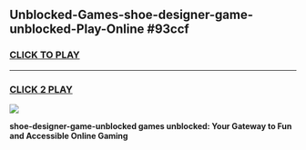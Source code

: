 
## Unblocked-Games-shoe-designer-game-unblocked-Play-Online #93ccf
<h3>
<a href="https://news.freeplayer.one?title=shoe-designer-game-unblocked&ref=3">CLICK TO PLAY</a></h3>
<hr>

<h3>
<a href="https://news.freeplayer.one?title=shoe-designer-game-unblocked&ref=3">CLICK 2 PLAY</a>
  
</h3>

<a href="https://news.freeplayer.one?title=shoe-designer-game-unblocked&ref=3"><img src="https://clearcache.store/games.png"></a>


**shoe-designer-game-unblocked games unblocked: Your Gateway to Fun and Accessible Online Gaming**
